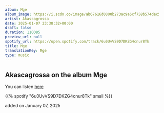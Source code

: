 ```yaml
---
album: Mge
album_image: https://i.scdn.co/image/ab67616d0000b273ac9a6cf758b574dec569fcd9
artist: Akascagrossa
date: 2025-01-07 23:38:32+00:00
draft: false
duration: 110085
preview_url: null
spotify_url: https://open.spotify.com/track/6u0UvVS9D7DKZG4cnur8Tk
title: Mge
translationKey: Mge
type: music
---
```


## Akascagrossa on the album Mge

You can listen [here](https://open.spotify.com/track/6u0UvVS9D7DKZG4cnur8Tk)

{{% spotify "6u0UvVS9D7DKZG4cnur8Tk" small %}}

added on January 07, 2025
